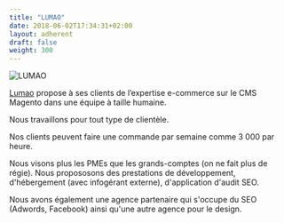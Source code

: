 ```yaml
---
title: "LUMAO"
date: 2018-06-02T17:34:31+02:00
layout: adherent
draft: false
weight: 300
---
```


![LUMAO](https://raw.githubusercontent.com/opengento/site-opengento/master/static/img/partners/LUMAO.jpg "LUMAO")


[Lumao](https://lumao.eu/) propose à ses clients de l’expertise e-commerce sur le CMS Magento dans une équipe à taille humaine.
 
Nous travaillons pour tout type de clientèle. 

Nos clients peuvent faire une commande par semaine comme 3 000 par heure.

Nous visons plus les PMEs que les grands-comptes (on ne fait plus de régie).
Nous propososons des prestations de développement, d'hébergement (avec infogérant externe), d'application d'audit SEO. 

Nous avons également une agence partenaire qui s'occupe du SEO (Adwords, Facebook) ainsi qu'une autre agence pour le design.